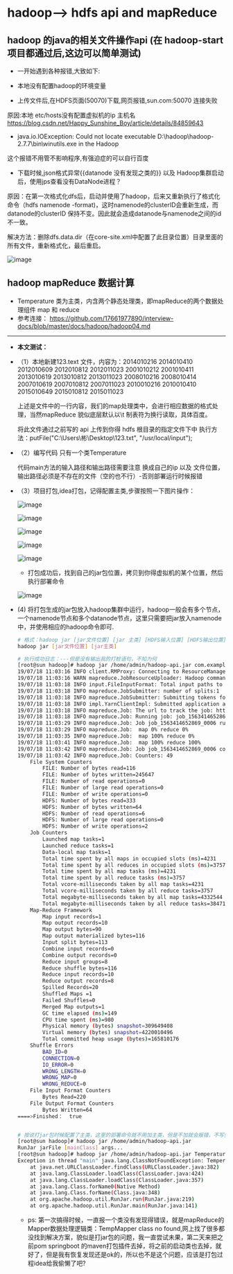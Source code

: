 # hadoop--> hdfs api and mapReduce

## hadoop 的java的相关文件操作api (在 hadoop-start项目都通过后,这边可以简单测试)

* 一开始遇到各种报错,大致如下: 

* 本地没有配置hadoop的环境变量  

* 上传文件后,在HDFS页面(50070)下载,网页报错,sun.com:50070 连接失败

原因:本地 etc/hosts没有配置虚拟机的ip 主机名 https://blog.csdn.net/Happy_Sunshine_Boy/article/details/84859643

* java.io.IOException: Could not locate executable D:\hadoop\hadoop-2.7.7\bin\winutils.exe in the Hadoop 

这个报错不用管不影响程序,有强迫症的可以自行百度

* 下载时候,json格式异常{{datanode 没有发现之类的}} 以及 Hadoop集群启动后，使用jps查看没有DataNode进程？

原因：在第一次格式化dfs后，启动并使用了hadoop，后来又重新执行了格式化命令（hdfs namenode -format)，这时namenode的clusterID会重新生成，而datanode的clusterID 保持不变。因此就会造成datanode与namenode之间的id不一致。

解决方法：删除dfs.data.dir（在core-site.xml中配置了此目录位置）目录里面的所有文件，重新格式化，最后重启。

![image](https://github.com/17661977890/hadoop-api/blob/master/src/main/resources/image/%E5%BE%AE%E4%BF%A1%E5%9B%BE%E7%89%87_20190717160125.png)


## hadoop mapReduce 数据计算

* Temperature 类为主类，内含两个静态处理类，即mapReduce的两个数据处理组件 map 和 reduce
* 参考连接： https://github.com/17661977890/interview-docs/blob/master/docs/hadoop/hadoop04.md
----
* **本文测试：**  
* （1）本地新建123.text 文件，内容为：2014010216 2014010410 2012010609 2012010812 2012011023 2001010212 2001010411 2013010619 2013010812 2013011023 2008010216 2008010414 2007010619 2007010812 2007011023 2010010216 2010010410 2015010649 2015010812 2015011023
    
    上述是文件中的一行内容，我们的map处理类中，会进行相应数据的格式处理，当然mapReduce 貌似底层默认以\t 制表符为换行读取，具体百度。
    
    将此文件通过之前写的 api 上传到你得 hdfs 根目录的指定文件下中  执行方法：putFile("C:\\Users\\彬\\Desktop\\123.txt", "/usr/local/input");

* （2）编写代码 只有一个类Temperature
    
    代码main方法的输入路径和输出路径需要注意 换成自己的ip 以及 文件位置，输出路径必须是不存在的文件（空的也不行）-否则部署运行时候报错

* （3）项目打包,idea打包，记得配置主类,步骤按照一下图片操作：
    
    ![image](https://github.com/17661977890/hadoop-api/blob/master/src/main/resources/image/%E5%BE%AE%E4%BF%A1%E5%9B%BE%E7%89%87_20190718114114.png)
    
    ![image](https://github.com/17661977890/hadoop-api/blob/master/src/main/resources/image/%E5%BE%AE%E4%BF%A1%E5%9B%BE%E7%89%87_20190718114328.png)
    
    ![image](https://github.com/17661977890/hadoop-api/blob/master/src/main/resources/image/%E5%BE%AE%E4%BF%A1%E5%9B%BE%E7%89%87_20190718114333.png)

    ![image](https://github.com/17661977890/hadoop-api/blob/master/src/main/resources/image/%E5%BE%AE%E4%BF%A1%E5%9B%BE%E7%89%87_20190718114430.png)
    
    ![image](https://github.com/17661977890/hadoop-api/blob/master/src/main/resources/image/%E5%BE%AE%E4%BF%A1%E5%9B%BE%E7%89%87_20190718114434.png)
    
    * 打包成功后，找到自己的jar包位置，拷贝到你得虚拟机的某个位置，然后执行部署命令
    
    ![image](https://github.com/17661977890/hadoop-api/blob/master/src/main/resources/image/%E5%BE%AE%E4%BF%A1%E5%9B%BE%E7%89%87_20190718114506.png)
 
* (4) 将打包生成的jar包放入hadoop集群中运行，hadoop一般会有多个节点，一个namenode节点和多个datanode节点，这里只需要把jar放入namenode中，并使用相应的hadoop命令即可.
    ```bash
    # 格式：hadoop jar [jar文件位置] [jar 主类] [HDFS输入位置] [HDFS输出位置] 我们在项目代码写死输入输出位置，所以后两个不用加
    hadoop jar [jar文件位置] [jar主类]
    
    # 执行成功日志：---但是没有输出我的打桩语句，不知为何
    [root@sun hadoop]# hadoop jar /home/admin/hadoop-api.jar com.example.hadoopapi.Temperature
    19/07/18 11:03:16 INFO client.RMProxy: Connecting to ResourceManager at sun.com/192.168.2.31:8032
    19/07/18 11:03:16 WARN mapreduce.JobResourceUploader: Hadoop command-line option parsing not performed. Implement the Tool interface and execute your application with ToolRunner to remedy this.
    19/07/18 11:03:18 INFO input.FileInputFormat: Total input paths to process : 1
    19/07/18 11:03:18 INFO mapreduce.JobSubmitter: number of splits:1
    19/07/18 11:03:18 INFO mapreduce.JobSubmitter: Submitting tokens for job: job_1563414652869_0006
    19/07/18 11:03:18 INFO impl.YarnClientImpl: Submitted application application_1563414652869_0006
    19/07/18 11:03:18 INFO mapreduce.Job: The url to track the job: http://sun.com:8088/proxy/application_1563414652869_0006/
    19/07/18 11:03:18 INFO mapreduce.Job: Running job: job_1563414652869_0006
    19/07/18 11:03:29 INFO mapreduce.Job: Job job_1563414652869_0006 running in uber mode : false
    19/07/18 11:03:29 INFO mapreduce.Job:  map 0% reduce 0%
    19/07/18 11:03:35 INFO mapreduce.Job:  map 100% reduce 0%
    19/07/18 11:03:41 INFO mapreduce.Job:  map 100% reduce 100%
    19/07/18 11:03:42 INFO mapreduce.Job: Job job_1563414652869_0006 completed successfully
    19/07/18 11:03:42 INFO mapreduce.Job: Counters: 49
    	File System Counters
    		FILE: Number of bytes read=116
    		FILE: Number of bytes written=245647
    		FILE: Number of read operations=0
    		FILE: Number of large read operations=0
    		FILE: Number of write operations=0
    		HDFS: Number of bytes read=333
    		HDFS: Number of bytes written=64
    		HDFS: Number of read operations=6
    		HDFS: Number of large read operations=0
    		HDFS: Number of write operations=2
    	Job Counters 
    		Launched map tasks=1
    		Launched reduce tasks=1
    		Data-local map tasks=1
    		Total time spent by all maps in occupied slots (ms)=4231
    		Total time spent by all reduces in occupied slots (ms)=3757
    		Total time spent by all map tasks (ms)=4231
    		Total time spent by all reduce tasks (ms)=3757
    		Total vcore-milliseconds taken by all map tasks=4231
    		Total vcore-milliseconds taken by all reduce tasks=3757
    		Total megabyte-milliseconds taken by all map tasks=4332544
    		Total megabyte-milliseconds taken by all reduce tasks=3847168
    	Map-Reduce Framework
    		Map input records=1
    		Map output records=10
    		Map output bytes=90
    		Map output materialized bytes=116
    		Input split bytes=113
    		Combine input records=0
    		Combine output records=0
    		Reduce input groups=8
    		Reduce shuffle bytes=116
    		Reduce input records=10
    		Reduce output records=8
    		Spilled Records=20
    		Shuffled Maps =1
    		Failed Shuffles=0
    		Merged Map outputs=1
    		GC time elapsed (ms)=149
    		CPU time spent (ms)=980
    		Physical memory (bytes) snapshot=309649408
    		Virtual memory (bytes) snapshot=4220010496
    		Total committed heap usage (bytes)=165810176
    	Shuffle Errors
    		BAD_ID=0
    		CONNECTION=0
    		IO_ERROR=0
    		WRONG_LENGTH=0
    		WRONG_MAP=0
    		WRONG_REDUCE=0
    	File Input Format Counters 
    		Bytes Read=220
    	File Output Format Counters 
    		Bytes Written=64
    ====>Finished：  true
    
    
    # 按说打jar包时候配置了主类，这里的部署命令就不用加主类，但是不加就会报错，不写全路径也会报错。
    [root@sun hadoop]# hadoop jar /home/admin/hadoop-api.jar
    RunJar jarFile [mainClass] args...
    [root@sun hadoop]# hadoop jar /home/admin/hadoop-api.jar Temperature
    Exception in thread "main" java.lang.ClassNotFoundException: Temperature
    	at java.net.URLClassLoader.findClass(URLClassLoader.java:382)
    	at java.lang.ClassLoader.loadClass(ClassLoader.java:424)
    	at java.lang.ClassLoader.loadClass(ClassLoader.java:357)
    	at java.lang.Class.forName0(Native Method)
    	at java.lang.Class.forName(Class.java:348)
    	at org.apache.hadoop.util.RunJar.run(RunJar.java:219)
    	at org.apache.hadoop.util.RunJar.main(RunJar.java:141)

    ```
   * ps: 第一次搞得时候，一直报一个类没有发现得错误，就是mapReduce的 Mapper数据处理逻辑类：TempMapper class no found,网上找了很多都没找到解决方案，貌似是打jar包的问题，我一直尝试未果，第二天来把之前pom springboot 的maven打包插件去掉，将之前的启动类也去掉，就好了，但是我有恢复发现还是ok的，所以也不是这个问题，应该是打包过程idea给我偷懒了吧?
   
    
